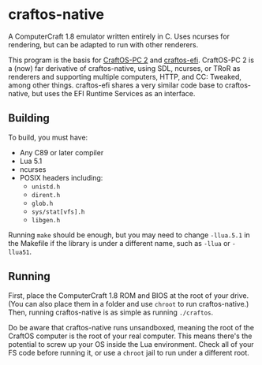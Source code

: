 # craftos-native
A ComputerCraft 1.8 emulator written entirely in C. Uses ncurses for rendering, but can be adapted to run with other renderers.

This program is the basis for [CraftOS-PC 2](https://github.com/MCJack123/craftos2) and [craftos-efi](https://github.com/MCJack123/craftos-efi). CraftOS-PC 2 is a (now) far derivative of craftos-native, using SDL, ncurses, or TRoR as renderers and supporting multiple computers, HTTP, and CC: Tweaked, among other things. craftos-efi shares a very similar code base to craftos-native, but uses the EFI Runtime Services as an interface.

## Building
To build, you must have:
* Any C89 or later compiler
* Lua 5.1
* ncurses
* POSIX headers including:
  * `unistd.h`
  * `dirent.h`
  * `glob.h`
  * `sys/stat[vfs].h`
  * `libgen.h`

Running `make` should be enough, but you may need to change `-llua.5.1` in the Makefile if the library is under a different name, such as `-llua` or `-llua51`.

## Running
First, place the ComputerCraft 1.8 ROM and BIOS at the root of your drive. (You can also place them in a folder and use `chroot` to run craftos-native.) Then, running craftos-native is as simple as running `./craftos`.

Do be aware that craftos-native runs unsandboxed, meaning the root of the CraftOS computer is the root of your real computer. This means there's the potential to screw up your OS inside the Lua environment. Check all of your FS code before running it, or use a `chroot` jail to run under a different root.